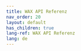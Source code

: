 ```yaml
---
title: WAX API Referenz
nav_order: 20
layout: default
has_children: true
lang-ref: WAX API Referenz
lang: de
---
```


